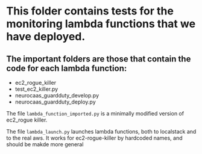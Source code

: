 # This folder contains tests for the monitoring lambda functions that we have deployed. 
## The important folders are those that contain the code for each lambda function: 

- ec2_rogue_killer
- test_ec2_killer.py
- neurocaas_guardduty_develop.py
- neurocaas_guardduty_deploy.py

The file `lambda_function_imported.py` is a minimally modified version of ec2_rogue killer. 

The file `lambda_launch.py` launches lambda functions, both to localstack and to the real aws. It works for ec2-rogue-killer by hardcoded names, and should be makde more general
